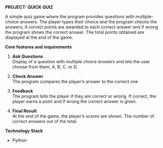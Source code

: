**PROJECT: QUICK QUIZ**

A simple quiz game where the program provides questions with multiple-choice answers. The player types their choice and the program checks the answers; if correct points are awarded to each correct answer and if wrong the program shows the correct answer. The total points obtained are displayed at the end of the game.

**Core features and requirements**

1. **Ask Questions**  
   Display of a question with multiple choice answers and lets the user choose from them, A, B, C. or D.  
     
2. **Check Answer**  
   The program compares the player’s answer to the correct one  
     
3. **Feedback**  
   The program tells the player if they are correct or wrong. If correct, the player earns a point and if wrong the correct answer is given.  
     
4. **Final Result**  
   At the end of the game, the player’s scores are shown. The number of correct answers out of the total.  
   

**Technology Stack**

* Python

